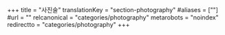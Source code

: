 +++
title = "사진술"
translationKey = "section-photography"
#aliases = [""]
#url = ""
relcanonical = "categories/photography"
metarobots = "noindex"
redirectto = "categories/photography"
+++
